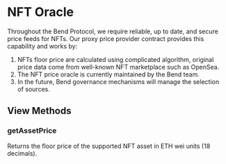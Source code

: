 # NFT Oracle

Throughout the Bend Protocol, we require reliable, up to date, and secure price feeds for NFTs. Our proxy price provider contract provides this capability and works by:

1. NFTs floor price are calculated using complicated algorithm, original price data come from well-known NFT marketplace such as OpenSea.
2. The NFT price oracle is currently maintained by the Bend team.
3. In the future, Bend governance mechanisms will manage the selection of sources.

## View Methods

### getAssetPrice

Returns the floor price of the supported NFT asset in ETH wei units (18 decimals).
